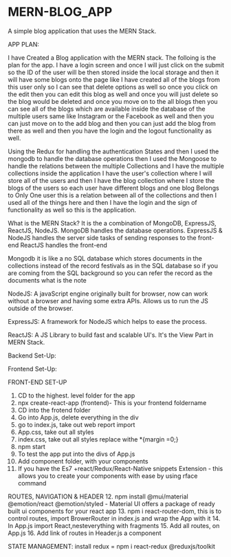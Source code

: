 # MERN-BLOG_APP
A simple blog application that uses the MERN Stack. 

APP PLAN:

I have Created a Blog application with the MERN stack.
The folloing is the plan for the app. 
I have a login screen and once I will just click on the submit so the ID of the user will be then stored inside the local storage 
and then it will have some blogs onto the page like I have created all of the blogs from this user only so I can see that delete options 
as well so once you click on the edit then you can edit this blog as well and once you will just delete so the blog would be deleted and 
once you move on to the all blogs then you can see all of the blogs which are available inside the database of the multiple users same like
Instagram or the Facebook as well and then you can just move on to the add blog and then you can just add the blog from there as well and 
then you have the login and the logout functionality as well.


Using the Redux for handling the authentication States and then I used the mongodb to handle the database operations then I used the Mongoose 
to handle the relations between the multiple Collections and I have the multiple collections inside the application
I have the user's collection where I will store all of the users and then I have the blog collection where I store the blogs of the users so each 
user have different blogs and one blog Belongs to Only One user this is a relation between all of the collections and then I used all of the things
here and then I have the login and the sign of functionality as well so this is the application.

What is the MERN Stack?
It is the a combination of MongoDB, ExpressJS, ReactJS, NodeJS.
MongoDB handles the database operations.
ExpressJS & NodeJS handles the server side tasks of sending responses to the front-end
ReactJS handles the front-end

Mongodb it is like a no SQL database which stores documents in the collections instead of the 
record festivals as in the SQL database so if you are coming from the SQL background so you can 
refer the record as the documents what is the note

NodeJS: A javaScript engine originally built for browser, now can work without a browser and having some extra APIs. 
Allows us to run the JS outside of the browser.

ExpressJS: A framework for NodeJS which helps to ease the process. 

ReactJS: A JS Library to build fast and scalable UI's. It's the View Part in MERN Stack. 



Backend Set-Up:

Frontend Set-Up:

FRONT-END SET-UP
1. CD to the highest. level folder for the app
2. npx create-react-app (frontend)- This is your frontend foldername
3. CD into the frotend folder
4. Go into App.js, delete everything in the div
5. go to index.js, take out web report import
6. App.css, take out all styles
7. index.css, take out all styles replace withe *{margin =0;}
8. npm start
9. To test the app put <HELLO WORLD> into the divs of App.js
10. Add component folder, with your components
11. If you have the Es7 +react/Redux/React-Native snippets Extension - this allows you to create your components with ease by using rface command

ROUTES, NAVIGATION & HEADER
12. npm install @mui/material @emotion/react @emotion/styled - Material UI offers a package of ready built ui components for your react app
13. npm i react-router-dom, this is to control routes, import BrowerRouter in index.js and wrap the App with it
14. In App.js import React,nesteverything with fragments
15. Add all routes, on App.js
16. Add link of routes in Header.js a component

STATE MANAGEMENT: 
install redux = npm i react-redux @reduxjs/toolkit
























